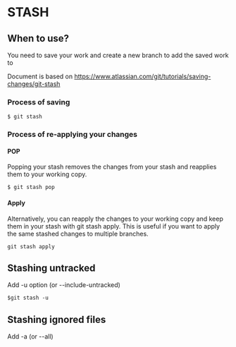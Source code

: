 # STASH

## When to use?

You need to save your work and create a new branch to add the saved work to

Document is based on https://www.atlassian.com/git/tutorials/saving-changes/git-stash

### Process of saving

```shell script
$ git stash
```
### Process of re-applying your changes

#### POP

Popping your stash removes the changes from your stash and reapplies them to your working copy.

```shell script
$ git stash pop
```

#### Apply

Alternatively, you can reapply the changes to your working copy and keep them in your stash with git stash apply. This is useful if you want to apply the same stashed changes to multiple branches. 

```shell script
git stash apply
```

## Stashing untracked

Add -u option (or --include-untracked)

```shell script
$git stash -u
```

## Stashing ignored files

Add -a (or --all) 

